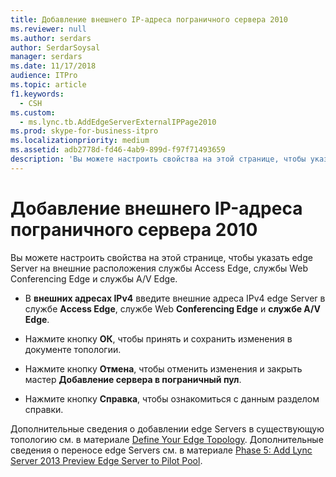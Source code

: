 ```yaml
---
title: Добавление внешнего IP-адреса пограничного сервера 2010
ms.reviewer: null
ms.author: serdars
author: SerdarSoysal
manager: serdars
ms.date: 11/17/2018
audience: ITPro
ms.topic: article
f1.keywords:
  - CSH
ms.custom:
  - ms.lync.tb.AddEdgeServerExternalIPPage2010
ms.prod: skype-for-business-itpro
ms.localizationpriority: medium
ms.assetid: adb2778d-fd46-4ab9-899d-f97f71493659
description: 'Вы можете настроить свойства на этой странице, чтобы указать edge Server на внешние расположения службы Access Edge, службы Web Conferencing Edge и службы A/V Edge.'
---
```


# <a name="add-edge-server-external-ip-2010"></a>Добавление внешнего IP-адреса пограничного сервера 2010

Вы можете настроить свойства на этой странице, чтобы указать edge Server на внешние расположения службы Access Edge, службы Web Conferencing Edge и службы A/V Edge.

- В **внешних адресах IPv4** введите внешние адреса IPv4 edge Server в службе **Access Edge**, службе Web **Conferencing Edge** и **службе A/V Edge**.

- Нажмите кнопку **ОК**, чтобы принять и сохранить изменения в документе топологии.

- Нажмите кнопку **Отмена**, чтобы отменить изменения и закрыть мастер **Добавление сервера в пограничный пул**.

- Нажмите кнопку **Справка**, чтобы ознакомиться с данным разделом справки.

Дополнительные сведения о добавлении edge Servers в существующую топологию см. в материале [Define Your Edge Topology](/previous-versions/office/lync-server-2013/lync-server-2013-define-your-edge-topology). Дополнительные сведения о переносе edge Servers см. в материале [Phase 5: Add Lync Server 2013 Preview Edge Server to Pilot Pool](/previous-versions/office/lync-server-2013/phase-5-add-lync-server-2013-edge-server-to-pilot-pool).